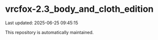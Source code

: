 # vrcfox-2.3_body_and_cloth_edition

Last updated: 2025-06-25 09:45:15

This repository is automatically maintained.
